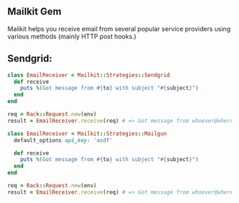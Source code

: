 Mailkit Gem
-----------

Mailkit helps you receive email from several popular service providers
using various methods (mainly HTTP post hooks.)

## Sendgrid:

```ruby
class EmailReceiver < Mailkit::Strategies::Sendgrid
  def receive
    puts %(Got message from #{to} with subject "#{subject}")
  end
end

req = Rack::Request.new(env)
result = EmailReceiver.receive(req) # => Got message from whoever@wherever.com with subject "hello world"
```

```ruby
class EmailReceiver < Mailkit::Strategies::Mailgun
  default_options api_key: 'asdf'

  def receive
    puts %(Got message from #{to} with subject "#{subject}")
  end
end

req = Rack::Request.new(env)
result = EmailReceiver.receive(req) # => Got message from whoever@wherever.com with subject "hello world"
```
